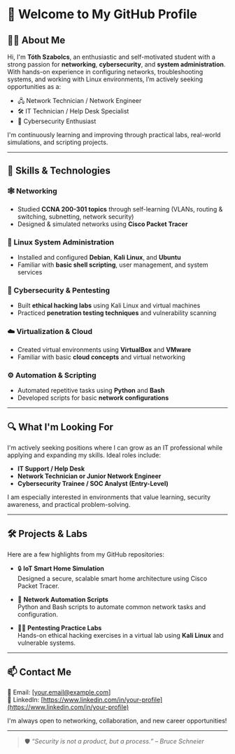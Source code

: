 # 👋 Welcome to My GitHub Profile

## 🧑‍💻 About Me

Hi, I'm **Tóth Szabolcs**, an enthusiastic and self-motivated student with a strong passion for **networking**, **cybersecurity**, and **system administration**. With hands-on experience in configuring networks, troubleshooting systems, and working with Linux environments, I’m actively seeking opportunities as a:

- 🖧 Network Technician / Network Engineer  
- 🛠️ IT Technician / Help Desk Specialist  
- 🔐 Cybersecurity Enthusiast  

I'm continuously learning and improving through practical labs, real-world simulations, and scripting projects.

---

## 🧠 Skills & Technologies

### 🕸️ Networking
- Studied **CCNA 200-301 topics** through self-learning (VLANs, routing & switching, subnetting, network security)
- Designed & simulated networks using **Cisco Packet Tracer**

### 🐧 Linux System Administration
- Installed and configured **Debian**, **Kali Linux**, and **Ubuntu**
- Familiar with **basic shell scripting**, user management, and system services

### 🧪 Cybersecurity & Pentesting
- Built **ethical hacking labs** using Kali Linux and virtual machines
- Practiced **penetration testing techniques** and vulnerability scanning

### ☁️ Virtualization & Cloud
- Created virtual environments using **VirtualBox** and **VMware**
- Familiar with basic **cloud concepts** and virtual networking

### ⚙️ Automation & Scripting
- Automated repetitive tasks using **Python** and **Bash**
- Developed scripts for basic **network configurations**

---

## 🔍 What I'm Looking For

I'm actively seeking positions where I can grow as an IT professional while applying and expanding my skills. Ideal roles include:

- **IT Support / Help Desk**
- **Network Technician or Junior Network Engineer**
- **Cybersecurity Trainee / SOC Analyst (Entry-Level)**

I am especially interested in environments that value learning, security awareness, and practical problem-solving.

---

## 🛠️ Projects & Labs

Here are a few highlights from my GitHub repositories:

- 🔒 **IoT Smart Home Simulation**  
  Designed a secure, scalable smart home architecture using Cisco Packet Tracer.

- 📜 **Network Automation Scripts**  
  Python and Bash scripts to automate common network tasks and configuration.

- 🧑‍💻 **Pentesting Practice Labs**  
  Hands-on ethical hacking exercises in a virtual lab using **Kali Linux** and vulnerable systems.

---

## 📫 Contact Me

📧 Email: [your.email@example.com]  
🔗 LinkedIn: [https://www.linkedin.com/in/your-profile](https://www.linkedin.com/in/your-profile)

I'm always open to networking, collaboration, and new career opportunities!

---

> 🛡️ *“Security is not a product, but a process.” – Bruce Schneier*
